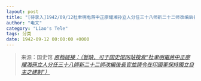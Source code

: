 ```yaml
---
layout: post
title: "[待录入]1942/09/12杜聿明电蒋中正廖耀湘孙立人分任三十八师新二十二师改编后长官并请令在印国军保持独立自主之建制"
author: "电文"
category: "Liao's Tele"
tags: 分类
date: 1942-09-12 00:00:00 +0000
---
```

> 来源：国史馆 [*原档链接：（暂缺，可于国史馆网站搜索“杜聿明電蔣中正廖耀湘孫立人分任三十八師新二十二師改編後長官並請令在印國軍保持獨立自主之建制”）*]()
